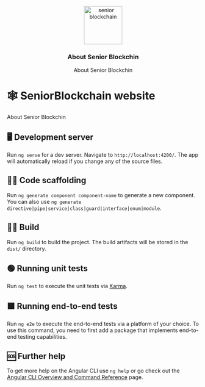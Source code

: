 <p align="center">
  <p align="center">
   <a href="https://seniorblockchain.io"><img src="https://seniorblockchain.io/assets/images/logo/logo.svg" width="100" alt="senior blockchain"/></a> 
  </p>
  <h3 align="center">
    About Senior Blockchin
  </h3>
  <p align="center">
   About Senior Blockchin
  </p>
</p>

# 🕸️ SeniorBlockchain website

   About Senior Blockchin


## 🖥️ Development server

Run `ng serve` for a dev server. Navigate to `http://localhost:4200/`. The app will automatically reload if you change any of the source files.

## 🧑‍💻 Code scaffolding

Run `ng generate component component-name` to generate a new component. You can also use `ng generate directive|pipe|service|class|guard|interface|enum|module`.

## 👷‍♂️ Build

Run `ng build` to build the project. The build artifacts will be stored in the `dist/` directory.

## 🟢 Running unit tests

Run `ng test` to execute the unit tests via [Karma](https://karma-runner.github.io).

## 🟩 Running end-to-end tests

Run `ng e2e` to execute the end-to-end tests via a platform of your choice.  To use this command, you need to first add a package that implements end-to-end testing capabilities.

## 🆘 Further help

To get more help on the Angular CLI use `ng help` or go check out the [Angular CLI Overview and Command Reference](https://angular.io/cli) page.
